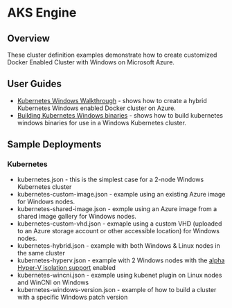 # AKS Engine

## Overview

These cluster definition examples demonstrate how to create customized Docker Enabled Cluster with Windows on Microsoft Azure.

## User Guides

* [Kubernetes Windows Walkthrough](../../docs/topics/windows.md) - shows how to create a hybrid Kubernetes Windows enabled Docker cluster on Azure.
* [Building Kubernetes Windows binaries](../../docs/howto/building-windows-kubernetes-binaries.md) - shows how to build kubernetes windows binaries for use in a Windows Kubernetes cluster.

## Sample Deployments

### Kubernetes

- kubernetes.json - this is the simplest case for a 2-node Windows Kubernetes cluster
- kubernetes-custom-image.json - example using an existing Azure image for Windows nodes.
- kubernetes-shared-image.json - exmple using an Azure image from a shared image gallery for Windows nodes.
- kubernetes-custom-vhd.json - exmaple using a custom VHD (uploaded to an Azure storage account or other accessible location) for Windows nodes.
- kubernetes-hybrid.json - example with both Windows & Linux nodes in the same cluster
- kubernetes-hyperv.json - example with 2 Windows nodes with the [alpha Hyper-V isolation support](https://kubernetes.io/docs/getting-started-guides/windows/#hyper-v-containers) enabled
- kubernetes-wincni.json - example using kubenet plugin on Linux nodes and WinCNI on Windows
- kubernetes-windows-version.json - example of how to build a cluster with a specific Windows patch version
